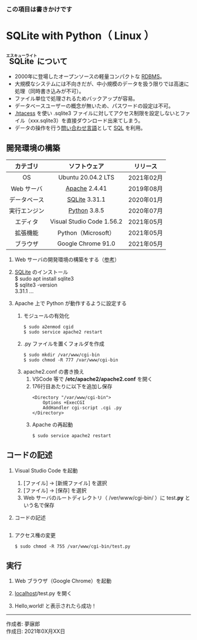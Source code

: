 ### <b>この項目は書きかけです</b>

# SQLite with Python（ Linux ）

## <ruby>SQLite<rt>エスキューライト</rt></ruby> について

* 2000年に登場したオープンソースの軽量コンパクトな [RDBMS](http://bit.ly/2lunAUm)。
* 大規模なシステムには不向きだが、中小規模のデータを扱う限りでは高速に処理（同時書き込みが不可）。
* ファイル単位で処理されるためバックアップが容易。
* データベースユーザーの概念が無いため、パスワードの設定は不可。
* [.htacess](http://www.weblio.jp/content/Htaccess) を使い .sqlite3 ファイルに対してアクセス制限を設定しないとファイル（xxx.sqlite3）を直接ダウンロード出来てしまう。
* データの操作を行う[問い合わせ言語](http://bit.ly/2mvUUPR)として [SQL](https://ja.wikipedia.org/wiki/SQL) を利用。

## 開発環境の構築

|カテゴリ|ソフトウェア|リリース|
|:--:|:--:|:--:|
|OS|Ubuntu 20.04.2 LTS|2021年02月|
|Web サーバ|[Apache](https://ja.wikipedia.org/wiki/Apache_HTTP_Server) 2.4.41|2019年08月|
|データベース|[SQLite](https://ja.wikipedia.org/wiki/SQLite) 3.31.1|2020年01月|
|実行エンジン|[Python](https://ja.wikipedia.org/wiki/Python) 3.8.5|2020年07月|
|エディタ|Visual Studio Code 1.56.2|2021年05月|
|拡張機能|Python（Microsoft）|2021年05月|
|ブラウザ|Google Chrome 91.0|2021年05月|

1. Web サーバの開発環境の構築をする（[参考](https://github.com/mubirou/HelloWorld/blob/master/languages/PHP/PHP_linux.md)）

1. [SQLite](https://ja.wikipedia.org/wiki/SQLite) のインストール  
    $ sudo apt install sqlite3  
    $ sqlite3 -version  
    3.31.1 ...

1. Apache 上で Python が動作するように設定する
    1. モジュールの有効化
        ```
        $ sudo a2enmod cgid
        $ sudo service apache2 restart
        ```
    1. .py ファイルを置くフォルダを作成
        ```
        $ sudo mkdir /var/www/cgi-bin
        $ sudo chmod -R 777 /var/www/cgi-bin
        ```
    1. apache2.conf の書き換え
        1. VSCode 等で **/etc/apache2/apache2.conf** を開く
        1. 176行目あたりに以下を追加し保存
            ```
            <Directory "/var/www/cgi-bin">
                Options +ExecCGI
                AddHandler cgi-script .cgi .py
            </Directory>
            ```
        1. Apache の再起動
            ```
            $ sudo service apache2 restart
            ```

## コードの記述

1. Visual Studio Code を起動
    1. [ファイル] → [新規ファイル] を選択
    1. [ファイル] → [保存] を選択
    1. Web サーバのルートディレクトリ（ /ver/www/cgi-bin/ ）に test<b>.py</b> という名で保存 

1. コードの記述
```

```

1. アクセス権の変更
    ```
    $ sudo chmod -R 755 /var/www/cgi-bin/test.py
    ```

## 実行

1. Web ブラウザ（Google Chrome）を起動

1. [localhost](https://ja.wikipedia.org/wiki/Localhost)/test.py を開く

1. Hello,world! と表示されたら成功！

***
作成者: 夢寐郎  
作成日: 2021年0X月XX日  